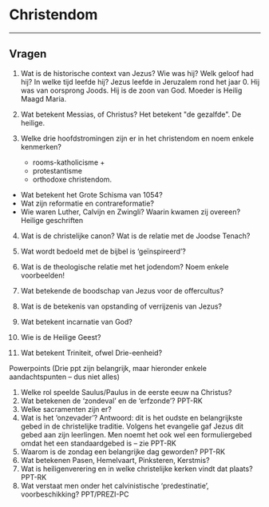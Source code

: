 # Christendom

---------

## Vragen

1.  Wat is de historische context van Jezus? Wie was hij? Welk geloof had hij? In welke tijd leefde hij?
Jezus leefde in Jeruzalem rond het jaar 0. Hij was van oorsprong Joods. Hij is de zoon van God. Moeder is Heilig Maagd Maria.

2.  Wat betekent Messias, of Christus?
Het betekent "de gezalfde". De heilige.

3.  Welke drie hoofdstromingen zijn er in het christendom en noem enkele kenmerken?
    - rooms-katholicisme
        + 
    - protestantisme
    - orthodoxe christendom.


* Wat betekent het Grote Schisma van 1054?
* Wat zijn reformatie en contrareformatie?
* Wie waren Luther, Calvijn en Zwingli? Waarin kwamen zij overeen? Heilige geschriften


4.  Wat is de christelijke canon? Wat is de relatie met de Joodse Tenach?
5.  Wat wordt bedoeld met de bijbel is ‘geïnspireerd’?

6.  Wat is de theologische relatie met het jodendom? Noem enkele voorbeelden!
7.  Wat betekende de boodschap van Jezus voor de offercultus?
8.  Wat is de betekenis van opstanding of verrijzenis van Jezus?
9.  Wat betekent incarnatie van God? 
10. Wie is de Heilige Geest?
11. Wat betekent Triniteit, ofwel Drie-eenheid?


Powerpoints (Drie ppt zijn belangrijk, maar hieronder enkele aandachtspunten – dus niet alles) 
1.  Welke rol speelde Saulus/Paulus in de eerste eeuw na Christus? 
2.  Wat betekenen de ‘zondeval’ en de ‘erfzonde’? PPT-RK
3.  Welke sacramenten zijn er? 
4.  Wat is het ‘onzevader’? Antwoord: dit is het oudste en belangrijkste gebed in de christelijke traditie. Volgens het evangelie gaf Jezus dit gebed aan zijn leerlingen. Men noemt het ook wel een formuliergebed omdat het een standaardgebed is – zie PPT-RK
5.  Waarom is de zondag een belangrijke dag geworden? PPT-RK
6.  Wat betekenen Pasen, Hemelvaart, Pinksteren, Kerstmis? 
7.  Wat is heiligenverering en in welke christelijke kerken vindt dat plaats? PPT-RK
8.  Wat verstaat men onder het calvinistische ‘predestinatie’, voorbeschikking? PPT/PREZI-PC


